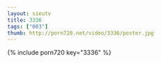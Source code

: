 ```yaml
--- 
layout: sieutv
title: 3336
tags: ["003"]
thumb: http://porn720.net/video/3336/poster.jpg
---
```

{% include porn720 key="3336" %} 

